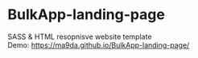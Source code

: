 # BulkApp-landing-page
SASS &amp; HTML resopnisve website template <br>
Demo: https://ma9da.github.io/BulkApp-landing-page/
